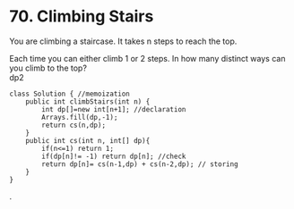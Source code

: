 # 70. Climbing Stairs
You are climbing a staircase. It takes n steps to reach the top.

Each time you can either climb 1 or 2 steps. In how many distinct ways can you climb to the top?
<br>
dp2
```
class Solution { //memoization
    public int climbStairs(int n) {
        int dp[]=new int[n+1]; //declaration
        Arrays.fill(dp,-1);
        return cs(n,dp);
    }
    public int cs(int n, int[] dp){
        if(n<=1) return 1;
        if(dp[n]!= -1) return dp[n]; //check
        return dp[n]= cs(n-1,dp) + cs(n-2,dp); // storing
    }
}
```
.
